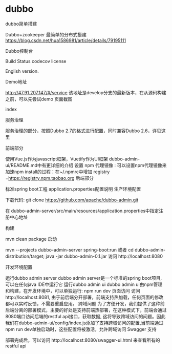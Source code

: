 # dubbo
dubbo简单搭建

Dubbo+zookeeper 最简单的分布式搭建
https://blog.csdn.net/hua1586981/article/details/79195111

Dubbo控制台

Build Status codecov license

English version.

Demo地址

http://47.91.207.147/#/service
该地址是develop分支的最新版本，在从源码构建之前，可以先尝试demo
页面截图

index

服务治理

服务治理的部分，按照Dubbo 2.7的格式进行配置，同时兼容Dubbo 2.6，详见这里

前端部分

使用Vue.js作为javascript框架，Vuetify作为UI框架
dubbo-admin-ui/README.md中有更详细的介绍
设置 npm 代理镜像 : 可以设置npm代理镜像来加速npm install的过程：在~/.npmrc中增加 registry =https://registry.npm.taobao.org
后端部分

标准spring boot工程
application.properties配置说明
生产环境配置

下载代码: git clone https://github.com/apache/dubbo-admin.git

在 dubbo-admin-server/src/main/resources/application.properties中指定注册中心地址

构建

mvn clean package
启动

mvn --projects dubbo-admin-server spring-boot:run
或者
cd dubbo-admin-distribution/target; java -jar dubbo-admin-0.1.jar
访问 http://localhost:8080

开发环境配置

运行dubbo admin server dubbo admin server是一个标准的spring boot项目, 可以在任何java IDE中运行它
运行dubbo admin ui dubbo admin ui由npm管理和构建，在开发环境中，可以单独运行: npm run dev
页面访问 访问 http://localhost:8081, 由于前后端分开部署，前端支持热加载，任何页面的修改都可以实时反馈，不需要重启应用。
跨域问题 为了方便开发，我们提供了这种前后端分离的部署模式，主要的好处是支持前端热部署，在这种模式下，前端会通过8080端口访问后端的restful api接口，获取数据, 这将导致跨域访问的问题。因此我们在dubbo-admin-ui/config/index.js添加了支持跨域访问的配置,当前端通过npm run dev单独启动时，这些配置将被激活，允许跨域访问
Swagger 支持

部署完成后，可以访问 http://localhost:8080/swagger-ui.html 来查看所有的restful api
